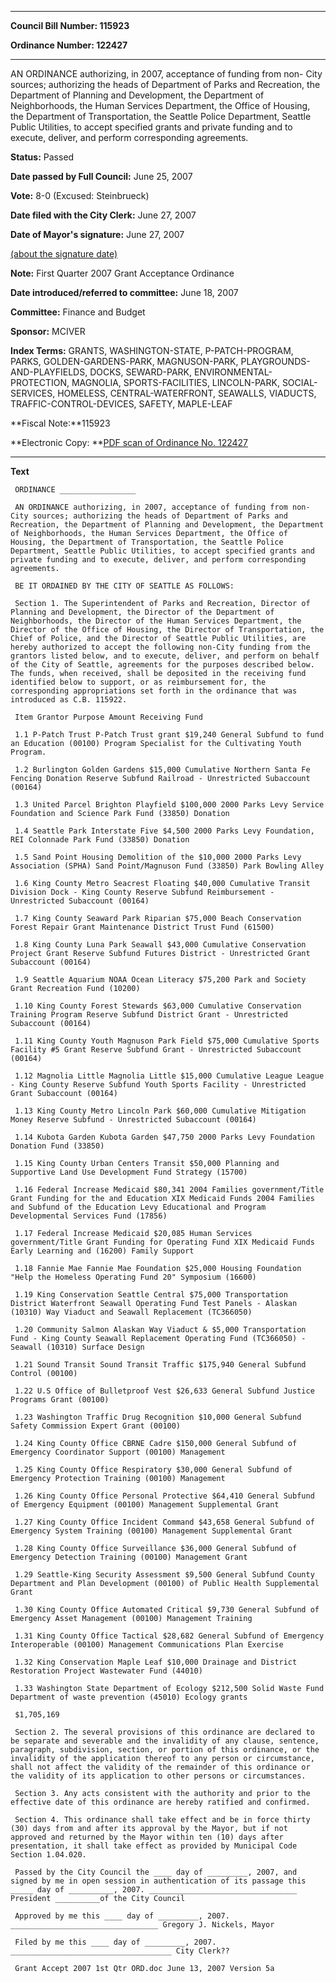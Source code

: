 

********

**Council Bill Number: 115923**
   
**Ordinance Number: 122427**
********

 AN ORDINANCE authorizing, in 2007, acceptance of funding from non- City sources; authorizing the heads of Department of Parks and Recreation, the Department of Planning and Development, the Department of Neighborhoods, the Human Services Department, the Office of Housing, the Department of Transportation, the Seattle Police Department, Seattle Public Utilities, to accept specified grants and private funding and to execute, deliver, and perform corresponding agreements.

**Status:** Passed
   
**Date passed by Full Council:** June 25, 2007
   
**Vote:** 8-0 (Excused: Steinbrueck)
   
**Date filed with the City Clerk:** June 27, 2007
   
**Date of Mayor's signature:** June 27, 2007
   
[(about the signature date)](/~public/approvaldate.htm)
   
   
**Note:** First Quarter 2007 Grant Acceptance Ordinance

   
**Date introduced/referred to committee:** June 18, 2007
   
**Committee:** Finance and Budget
   
**Sponsor:** MCIVER
   
   
**Index Terms:** GRANTS, WASHINGTON-STATE, P-PATCH-PROGRAM, PARKS, GOLDEN-GARDENS-PARK, MAGNUSON-PARK, PLAYGROUNDS-AND-PLAYFIELDS, DOCKS, SEWARD-PARK, ENVIRONMENTAL-PROTECTION, MAGNOLIA, SPORTS-FACILITIES, LINCOLN-PARK, SOCIAL-SERVICES, HOMELESS, CENTRAL-WATERFRONT, SEAWALLS, VIADUCTS, TRAFFIC-CONTROL-DEVICES, SAFETY, MAPLE-LEAF

**Fiscal Note:**115923

**Electronic Copy: **[PDF scan of Ordinance No. 122427](/~archives/Ordinances/Ord_122427.pdf)

********

**Text**
   
```
 ORDINANCE _________________

 AN ORDINANCE authorizing, in 2007, acceptance of funding from non- City sources; authorizing the heads of Department of Parks and Recreation, the Department of Planning and Development, the Department of Neighborhoods, the Human Services Department, the Office of Housing, the Department of Transportation, the Seattle Police Department, Seattle Public Utilities, to accept specified grants and private funding and to execute, deliver, and perform corresponding agreements.

 BE IT ORDAINED BY THE CITY OF SEATTLE AS FOLLOWS:

 Section 1. The Superintendent of Parks and Recreation, Director of Planning and Development, the Director of the Department of Neighborhoods, the Director of the Human Services Department, the Director of the Office of Housing, the Director of Transportation, the Chief of Police, and the Director of Seattle Public Utilities, are hereby authorized to accept the following non-City funding from the grantors listed below, and to execute, deliver, and perform on behalf of the City of Seattle, agreements for the purposes described below. The funds, when received, shall be deposited in the receiving fund identified below to support, or as reimbursement for, the corresponding appropriations set forth in the ordinance that was introduced as C.B. 115922.

 Item Grantor Purpose Amount Receiving Fund

 1.1 P-Patch Trust P-Patch Trust grant $19,240 General Subfund to fund an Education (00100) Program Specialist for the Cultivating Youth Program.

 1.2 Burlington Golden Gardens $15,000 Cumulative Northern Santa Fe Fencing Donation Reserve Subfund Railroad - Unrestricted Subaccount (00164)

 1.3 United Parcel Brighton Playfield $100,000 2000 Parks Levy Service Foundation and Science Park Fund (33850) Donation

 1.4 Seattle Park Interstate Five $4,500 2000 Parks Levy Foundation, REI Colonnade Park Fund (33850) Donation

 1.5 Sand Point Housing Demolition of the $10,000 2000 Parks Levy Association (SPHA) Sand Point/Magnuson Fund (33850) Park Bowling Alley

 1.6 King County Metro Seacrest Floating $40,000 Cumulative Transit Division Dock - King County Reserve Subfund Reimbursement - Unrestricted Subaccount (00164)

 1.7 King County Seaward Park Riparian $75,000 Beach Conservation Forest Repair Grant Maintenance District Trust Fund (61500)

 1.8 King County Luna Park Seawall $43,000 Cumulative Conservation Project Grant Reserve Subfund Futures District - Unrestricted Grant Subaccount (00164)

 1.9 Seattle Aquarium NOAA Ocean Literacy $75,200 Park and Society Grant Recreation Fund (10200)

 1.10 King County Forest Stewards $63,000 Cumulative Conservation Training Program Reserve Subfund District Grant - Unrestricted Subaccount (00164)

 1.11 King County Youth Magnuson Park Field $75,000 Cumulative Sports Facility #5 Grant Reserve Subfund Grant - Unrestricted Subaccount (00164)

 1.12 Magnolia Little Magnolia Little $15,000 Cumulative League League - King County Reserve Subfund Youth Sports Facility - Unrestricted Grant Subaccount (00164)

 1.13 King County Metro Lincoln Park $60,000 Cumulative Mitigation Money Reserve Subfund - Unrestricted Subaccount (00164)

 1.14 Kubota Garden Kubota Garden $47,750 2000 Parks Levy Foundation Donation Fund (33850)

 1.15 King County Urban Centers Transit $50,000 Planning and Supportive Land Use Development Fund Strategy (15700)

 1.16 Federal Increase Medicaid $80,341 2004 Families government/Title Grant Funding for the and Education XIX Medicaid Funds 2004 Families and Subfund of the Education Levy Educational and Program Developmental Services Fund (17856)

 1.17 Federal Increase Medicaid $20,085 Human Services government/Title Grant Funding for Operating Fund XIX Medicaid Funds Early Learning and (16200) Family Support

 1.18 Fannie Mae Fannie Mae Foundation $25,000 Housing Foundation "Help the Homeless Operating Fund 20" Symposium (16600)

 1.19 King Conservation Seattle Central $75,000 Transportation District Waterfront Seawall Operating Fund Test Panels - Alaskan (10310) Way Viaduct and Seawall Replacement (TC366050)

 1.20 Community Salmon Alaskan Way Viaduct & $5,000 Transportation Fund - King County Seawall Replacement Operating Fund (TC366050) - Seawall (10310) Surface Design

 1.21 Sound Transit Sound Transit Traffic $175,940 General Subfund Control (00100)

 1.22 U.S Office of Bulletproof Vest $26,633 General Subfund Justice Programs Grant (00100)

 1.23 Washington Traffic Drug Recognition $10,000 General Subfund Safety Commission Expert Grant (00100)

 1.24 King County Office CBRNE Cadre $150,000 General Subfund of Emergency Coordinator Support (00100) Management

 1.25 King County Office Respiratory $30,000 General Subfund of Emergency Protection Training (00100) Management

 1.26 King County Office Personal Protective $64,410 General Subfund of Emergency Equipment (00100) Management Supplemental Grant

 1.27 King County Office Incident Command $43,658 General Subfund of Emergency System Training (00100) Management Supplemental Grant

 1.28 King County Office Surveillance $36,000 General Subfund of Emergency Detection Training (00100) Management Grant

 1.29 Seattle-King Security Assessment $9,500 General Subfund County Department and Plan Development (00100) of Public Health Supplemental Grant

 1.30 King County Office Automated Critical $9,730 General Subfund of Emergency Asset Management (00100) Management Training

 1.31 King County Office Tactical $28,682 General Subfund of Emergency Interoperable (00100) Management Communications Plan Exercise

 1.32 King Conservation Maple Leaf $10,000 Drainage and District Restoration Project Wastewater Fund (44010)

 1.33 Washington State Department of Ecology $212,500 Solid Waste Fund Department of waste prevention (45010) Ecology grants

 $1,705,169

 Section 2. The several provisions of this ordinance are declared to be separate and severable and the invalidity of any clause, sentence, paragraph, subdivision, section, or portion of this ordinance, or the invalidity of the application thereof to any person or circumstance, shall not affect the validity of the remainder of this ordinance or the validity of its application to other persons or circumstances.

 Section 3. Any acts consistent with the authority and prior to the effective date of this ordinance are hereby ratified and confirmed.

 Section 4. This ordinance shall take effect and be in force thirty (30) days from and after its approval by the Mayor, but if not approved and returned by the Mayor within ten (10) days after presentation, it shall take effect as provided by Municipal Code Section 1.04.020.

 Passed by the City Council the ____ day of _________, 2007, and signed by me in open session in authentication of its passage this _____ day of __________, 2007. _________________________________ President __________of the City Council

 Approved by me this ____ day of _________, 2007. _________________________________ Gregory J. Nickels, Mayor

 Filed by me this ____ day of _________, 2007. ____________________________________ City Clerk??

 Grant Accept 2007 1st Qtr ORD.doc June 13, 2007 Version 5a

```
